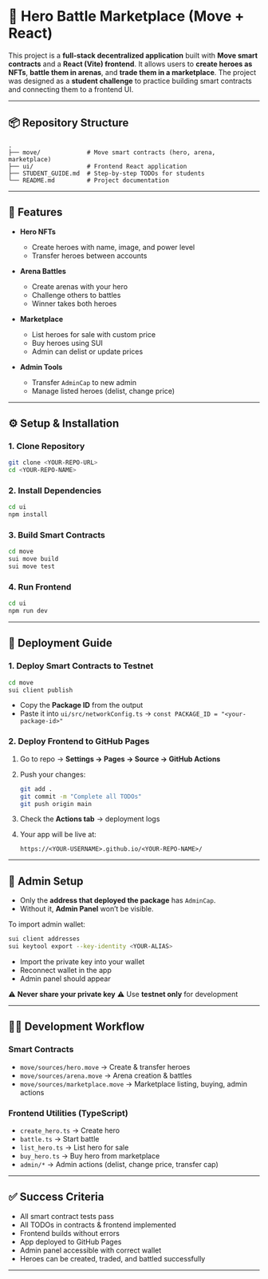# 🦸 Hero Battle Marketplace (Move + React)

This project is a **full-stack decentralized application** built with **Move smart contracts** and a **React (Vite) frontend**.
It allows users to **create heroes as NFTs**, **battle them in arenas**, and **trade them in a marketplace**.
The project was designed as a **student challenge** to practice building smart contracts and connecting them to a frontend UI.

---

## 📦 Repository Structure

```
.
├── move/             # Move smart contracts (hero, arena, marketplace)
├── ui/               # Frontend React application
├── STUDENT_GUIDE.md  # Step-by-step TODOs for students
└── README.md         # Project documentation
```

---

## 🚀 Features

* **Hero NFTs**

  * Create heroes with name, image, and power level
  * Transfer heroes between accounts

* **Arena Battles**

  * Create arenas with your hero
  * Challenge others to battles
  * Winner takes both heroes

* **Marketplace**

  * List heroes for sale with custom price
  * Buy heroes using SUI
  * Admin can delist or update prices

* **Admin Tools**

  * Transfer `AdminCap` to new admin
  * Manage listed heroes (delist, change price)

---

## ⚙️ Setup & Installation

### 1. Clone Repository

```bash
git clone <YOUR-REPO-URL>
cd <YOUR-REPO-NAME>
```

### 2. Install Dependencies

```bash
cd ui
npm install
```

### 3. Build Smart Contracts

```bash
cd move
sui move build
sui move test
```

### 4. Run Frontend

```bash
cd ui
npm run dev
```

---

## 📜 Deployment Guide

### 1. Deploy Smart Contracts to Testnet

```bash
cd move
sui client publish
```

* Copy the **Package ID** from the output
* Paste it into `ui/src/networkConfig.ts` → `const PACKAGE_ID = "<your-package-id>"`

### 2. Deploy Frontend to GitHub Pages

1. Go to repo → **Settings → Pages → Source → GitHub Actions**
2. Push your changes:

   ```bash
   git add .
   git commit -m "Complete all TODOs"
   git push origin main
   ```
3. Check the **Actions tab** → deployment logs
4. Your app will be live at:

   ```
   https://<YOUR-USERNAME>.github.io/<YOUR-REPO-NAME>/
   ```

---

## 🔑 Admin Setup

* Only the **address that deployed the package** has `AdminCap`.
* Without it, **Admin Panel** won’t be visible.

To import admin wallet:

```bash
sui client addresses
sui keytool export --key-identity <YOUR-ALIAS>
```

* Import the private key into your wallet
* Reconnect wallet in the app
* Admin panel should appear

⚠️ **Never share your private key**
⚠️ Use **testnet only** for development

---

## 🧑‍💻 Development Workflow

### Smart Contracts

* `move/sources/hero.move` → Create & transfer heroes
* `move/sources/arena.move` → Arena creation & battles
* `move/sources/marketplace.move` → Marketplace listing, buying, admin actions

### Frontend Utilities (TypeScript)

* `create_hero.ts` → Create hero
* `battle.ts` → Start battle
* `list_hero.ts` → List hero for sale
* `buy_hero.ts` → Buy hero from marketplace
* `admin/*` → Admin actions (delist, change price, transfer cap)

---

## ✅ Success Criteria

* All smart contract tests pass
* All TODOs in contracts & frontend implemented
* Frontend builds without errors
* App deployed to GitHub Pages
* Admin panel accessible with correct wallet
* Heroes can be created, traded, and battled successfully

---

